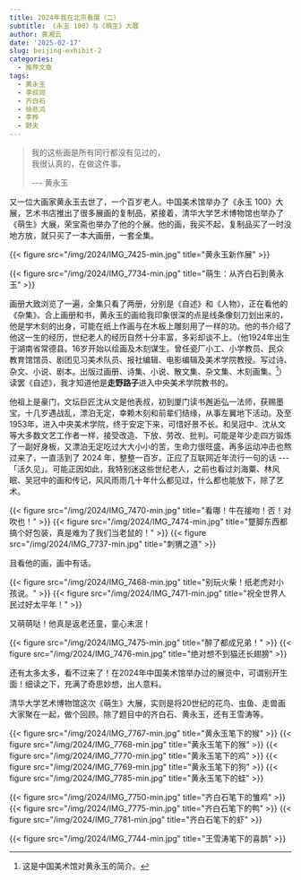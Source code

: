 ```yaml
---
title: 2024年我在北京看展（二）
subtitle: 《永玉 100》与《萌生》大展
author: 黄湘云
date: '2025-02-17'
slug: beijing-exhibit-2
categories:
  - 推荐文章
tags:
  - 黄永玉
  - 李叔同
  - 齐白石
  - 徐悲鸿
  - 李桦
  - 野夫
---
```



> 我的这些画是所有同行都没有见过的，  
> 我很认真的，在做这件事。  
> 
> --- 黄永玉

又一位大画家黄永玉去世了，一个百岁老人。中国美术馆举办了《永玉 100》大展，艺术书店推出了很多展画的复制品，紧接着，清华大学艺术博物馆也举办了《萌生》大展，荣宝斋也举办了他的个展。他的画，我买不起，复制品买了一时没地方放，就只买了一本大画册，一套全集。

{{< figure src="/img/2024/IMG_7425-min.jpg" title="黄永玉新作展" >}}

{{< figure src="/img/2024/IMG_7734-min.jpg" title="萌生：从齐白石到黄永玉" >}}

画册大致浏览了一遍，全集只看了两册，分别是《自述》和《人物》，正在看他的《杂集》。合上画册和书，黄永玉的画给我印象很深的点是线条像刻刀划出来的，他是学木刻的出身，可能在纸上作画与在木板上雕刻用了一样的功。他的书介绍了他这一生的经历，世纪老人的经历自然十分丰富，多彩却谈不上。（他1924年出生于湖南省常德县。16岁开始以绘画及木刻谋生。曾任瓷厂小工、小学教员、民众教育馆馆员、剧团见习美术队员、报社编辑、电影编辑及美术学院教授。写过诗、杂文、小说、剧本。出版过画册、诗集、小说、散文集、杂文集、木刻画集。[^1]）读罢《自述》，我才知道他是**走野路子**进入中央美术学院教书的。

[^1]: 这是中国美术馆对黄永玉的简介。

他祖上是豪门，文坛巨匠沈从文是他表叔，初到厦门读书邂逅弘一法师，获赐墨宝。十几岁遇战乱，漂泊无定，幸赖木刻和前辈们结缘，从事左翼地下活动。及至1953年，进入中央美术学院，终于安定下来，可惜好景不长。和吴冠中、沈从文等大多数文艺工作者一样，接受改造、下放、劳改、批判。可能是年少走四方锻炼了一副好身板，又漂泊无定吃过大大小小的苦，生命力很旺盛，再多运动冲击也熬过来了，一直活到了 2024 年，整整一百岁。正应了互联网近年流行一句的话 ---「活久见」。可能正因如此，我特别迷这些世纪老人，之前也看过刘海粟、林风眠、吴冠中的画和传记，风风雨雨几十年什么都见过，什么都也能放下，除了艺术。

{{< figure src="/img/2024/IMG_7470-min.jpg" title="看哪！牛在接吻！否！对吹也！" >}}
{{< figure src="/img/2024/IMG_7474-min.jpg" title="蹩脚东西都搞个好包装，真是难为了我们当老鼠的！" >}}
{{< figure src="/img/2024/IMG_7737-min.jpg" title="刺猬之道" >}}


且看他的画，画中有话。


{{< figure src="/img/2024/IMG_7468-min.jpg" title="别玩火柴！纸老虎对小孩说。" >}}
{{< figure src="/img/2024/IMG_7471-min.jpg" title="祝全世界人民过好太平年！" >}}

又萌萌哒！他真是返老还童，童心未泯！


{{< figure src="/img/2024/IMG_7475-min.jpg" title="醉了都成兄弟！" >}}
{{< figure src="/img/2024/IMG_7476-min.jpg" title="绝对想不到猫还长翅膀" >}}

还有太多太多，看不过来了！在2024年中国美术馆举办过的展览中，可谓别开生面！细读之下，充满了奇思妙想，出人意料。

清华大学艺术博物馆这次《萌生》大展，实则是将20世纪的花鸟、虫鱼、走兽画大家聚在一起，做个回顾。除了题目中的齐白石、黄永玉，还有王雪涛等。

{{< figure src="/img/2024/IMG_7767-min.jpg" title="黄永玉笔下的猴" >}}
{{< figure src="/img/2024/IMG_7768-min.jpg" title="黄永玉笔下的猴" >}}
{{< figure src="/img/2024/IMG_7770-min.jpg" title="黄永玉笔下的鸡" >}}
{{< figure src="/img/2024/IMG_7769-min.jpg" title="黄永玉笔下的狗" >}}
{{< figure src="/img/2024/IMG_7785-min.jpg" title="黄永玉笔下的蛙" >}}


{{< figure src="/img/2024/IMG_7750-min.jpg" title="齐白石笔下的雏鸡" >}}
{{< figure src="/img/2024/IMG_7775-min.jpg" title="齐白石笔下的鸭" >}}
{{< figure src="/img/2024/IMG_7781-min.jpg" title="齐白石笔下的虾" >}}


{{< figure src="/img/2024/IMG_7744-min.jpg" title="王雪涛笔下的喜鹊" >}}


